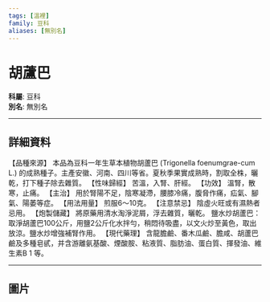 ```yaml
---
tags: [溫裡]
family: 豆科
aliases: [無別名]
---
```


# 胡蘆巴

**科屬**: 豆科  
**別名**: 無別名  

---

## 詳細資料
【品種來源】
本品為豆科一年生草本植物胡蘆巴 (Trigonella foenumgrae-cum L.) 的成熟種子。主產安徽、河南、四川等省。夏秋季果實成熟時，割取全株，曬乾，打下種子除去雜質。
【性味歸經】
苦溫，入腎、肝經。
【功效】
溫腎，散寒，止痛。
【主治】
用於腎陽不足，陰寒凝滯，腰膝冷痛，腹脅作痛，疝氣、腳氣、陽萎等症。
【用法用量】
煎服6～10克。
【注意禁忌】
陰虛火旺或有濕熱者忌用。
【炮製儲藏】
將原藥用清水淘淨泥屑，浮去雜質，曬乾。
鹽水炒胡蘆巴：取淨胡蘆巴100公斤，用鹽2公斤化水拌勻，稍悶待吸盡，以文火炒至黃色，取出放涼。鹽水炒增強補腎作用。
【現代藥理】
含龍膽鹼、番木瓜鹼、膽咸、胡蘆巴鹼及多種皂甙，并含游離氨基酸、煙酸胺、粘液質、脂肪油、蛋白質、揮發油、維生素B
1
等。

---

## 圖片
